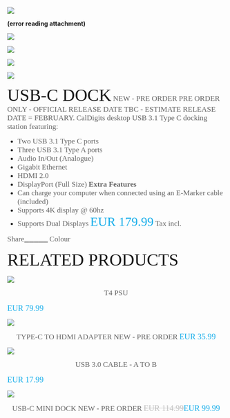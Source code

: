 ![](DockStore.jpg)


 **(error reading attachment)**


![](USB-C-Dock-blue.png)



![](USB-C-Dock-green.png)



![](USB-C-Dock-gray.png)



![](USB-C-Dock-black.png)



<span style="font-family:Verdana;font-size:30pt;color:#eeeff;">USB-C DOCK</span>
<span style="font-family:Verdana;font-size:13pt;color:#636363ff;">NEW - PRE ORDER</span>
<span style="font-family:Verdana;font-size:13pt;color:#636363ff;">PRE ORDER ONLY - OFFICIAL RELEASE DATE TBC - ESTIMATE RELEASE DATE = FEBRUARY.</span>
<span style="font-family:Verdana;font-size:13pt;color:#636363ff;">CalDigits desktop USB 3.1 Type C docking station featuring:</span>
- <span style="font-family:Verdana;font-size:13pt;color:#636363ff;">Two USB 3.1 Type C ports</span>
- <span style="font-family:Verdana;font-size:13pt;color:#636363ff;">Three USB 3.1 Type A ports</span>
- <span style="font-family:Verdana;font-size:13pt;color:#636363ff;">Audio In/Out (Analogue)</span>
- <span style="font-family:Verdana;font-size:13pt;color:#636363ff;">Gigabit Ethernet</span>
- <span style="font-family:Verdana;font-size:13pt;color:#636363ff;">HDMI 2.0</span>
- <span style="font-family:Verdana;font-size:13pt;color:#636363ff;">DisplayPort (Full Size)</span>
<span style="font-family:Verdana-Bold;font-size:13pt;color:#636363ff;"><b>Extra Features</b></span>
- <span style="font-family:Verdana;font-size:13pt;color:#636363ff;">Can charge your computer when connected using an E-Marker cable (included)</span>
- <span style="font-family:Verdana;font-size:13pt;color:#636363ff;">Supports 4K display @ 60hz</span>
- <span style="font-family:Verdana;font-size:13pt;color:#636363ff;">Supports Dual Displays</span>
<span style="font-family:Verdana;font-size:22pt;color:#16adeaff;">EUR 179.99</span>
<span style="font-family:Verdana;font-size:13pt;color:#636363ff;">Tax incl.</span>

<span style="font-family:Verdana;font-size:13pt;color:#636363ff;">Share</span><a href="http://www.facebook.com/sharer.php?u=http://eustore.caldigit.com/screen/product/f0d13a71-4b3d-4675-a958-ad06b752a046" rel="noopener" class="external-link" target="_blank" style="font-family:LastResort;color:#dca0dff;"></a><a href="http://twitter.com/share?text=CalDigit%20EU%20Store&url=http://eustore.caldigit.com/screen/product/f0d13a71-4b3d-4675-a958-ad06b752a046" rel="noopener" class="external-link" target="_blank" style="font-family:LastResort;color:#dca0dff;"></a><a href="http://pinterest.com/pin/create/button/?url=http://eustore.caldigit.com/screen/product/f0d13a71-4b3d-4675-a958-ad06b752a046&media=https://s3-eu-west-1.amazonaws.com/images.smoolis.com/74698d1e-83a7-4e14-bb2f-894f42c043d2/DockStore.jpg&description=" rel="noopener" class="external-link" target="_blank" style="font-family:LastResort;color:#dca0dff;"></a><a href="http://plus.google.com/share?url=http://eustore.caldigit.com/screen/product/f0d13a71-4b3d-4675-a958-ad06b752a046" rel="noopener" class="external-link" target="_blank" style="font-family:LastResort;color:#dca0dff;"></a><a href="http://eustore.caldigit.com/screen/product/f0d13a71-4b3d-4675-a958-ad06b752a046mailto:?subject=CalDigit%20EU%20Store:%20USB-C%20Dock&body=%20%0A%0Ahttp://eustore.caldigit.com/screen/product/f0d13a71-4b3d-4675-a958-ad06b752a046" rel="noopener" class="external-link" target="_blank" style="font-family:LastResort;color:#dca0dff;"></a>
<span style="font-family:Verdana;font-size:13pt;color:#636363ff;">Colour</span>










<span style="font-family:Verdana;font-size:30pt;color:#eeeff;">RELATED PRODUCTS</span>

![](t4psu.jpg)


<p style="text-align:center;margin:0">
<span style="font-family:Verdana;font-size:13pt;color:#636363ff;">T4 PSU</span>

<span style="font-family:Verdana;font-size:14pt;color:#16adeaff;">EUR 79.99</span>
</p>

![](USBCStore.jpg)


<p style="text-align:center;margin:0">
<span style="font-family:Verdana;font-size:13pt;color:#636363ff;">TYPE-C TO HDMI ADAPTER</span>
<span style="font-family:Verdana;font-size:13pt;color:#636363ff;">NEW - PRE ORDER</span>
<span style="font-family:Verdana;font-size:14pt;color:#16adeaff;">EUR 35.99</span>
</p>

![](vr2cable.jpg)


<p style="text-align:center;margin:0">
<span style="font-family:Verdana;font-size:13pt;color:#636363ff;">USB 3.0 CABLE - A TO B</span>

<span style="font-family:Verdana;font-size:14pt;color:#16adeaff;">EUR 17.99</span>
</p>

![](DockminiStore.jpg)


<p style="text-align:center;margin:0">
<span style="font-family:Verdana;font-size:13pt;color:#636363ff;">USB-C MINI DOCK</span>
<span style="font-family:Verdana;font-size:13pt;color:#636363ff;">NEW - PRE ORDER</span>
<span style="font-family:Verdana;font-size:14pt;color:#bfbfbfff;"><s>EUR 114.99</s></span><span style="font-family:Verdana;font-size:14pt;color:#16adeaff;">EUR 99.99</span>
</p>